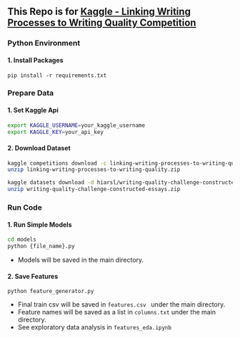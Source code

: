 ## This Repo is for [Kaggle - Linking Writing Processes to Writing Quality Competition](https://www.kaggle.com/competitions/linking-writing-processes-to-writing-quality)



### Python Environment

#### 1. Install Packages

```b
pip install -r requirements.txt
```



### Prepare Data

#### 1. Set Kaggle Api

```bash
export KAGGLE_USERNAME=your_kaggle_username
export KAGGLE_KEY=your_api_key
```

#### 2. Download Dataset

```bash
kaggle competitions download -c linking-writing-processes-to-writing-quality
unzip linking-writing-processes-to-writing-quality.zip
```

```bash
kaggle datasets download -d hiarsl/writing-quality-challenge-constructed-essays
unzip writing-quality-challenge-constructed-essays.zip
```



### Run Code

#### 1.  Run Simple Models

```bash
cd models
python {file_name}.py
```

- Models will be saved in the main directory.

#### 2. Save Features

```bas
python feature_generator.py
```

- Final train csv will be saved in ``features.csv `` under the main directory.
- Feature names will be saved as a list in ``columns.txt`` under the main directory.
- See exploratory data analysis in ``features_eda.ipynb``
